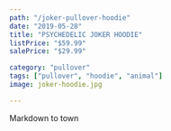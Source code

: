 ```yaml
---
path: "/joker-pullover-hoodie"
date: "2019-05-28"
title: "PSYCHEDELIC JOKER HOODIE"
listPrice: "$59.99"
salePrice: "$29.99"

category: "pullover"
tags: ["pullover", "hoodie", "animal"]
image: joker-hoodie.jpg

---
```

Markdown to town
